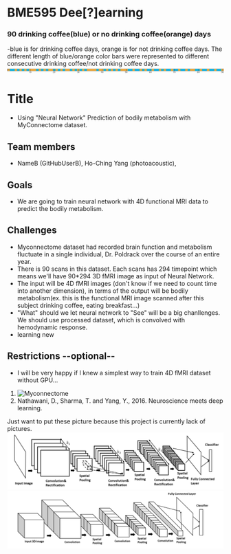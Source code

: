 # BME595 Dee[?]earning
### 90 drinking coffee(blue) or no drinking coffee(orange) days
-blue is for drinking coffee days, orange is for not drinking coffee days. The different length of blue/orange color bars were represented to different consecutive drinking coffee/not drinking coffee days.
![Coffee or NoCoffee](https://github.com/photoacoustic/bme595-project-2017/blob/master/project/Screen%20Shot%202017-10-12%20at%203.58.06%20PM.png)
# Title  
- Using "Neural Network" Prediction of bodily metabolism with MyConnectome dataset.
## Team members  
-  NameB (GitHubUserB), Ho-Ching Yang (photoacoustic),
## Goals  
- We are going to train neural network with 4D functional MRI data to predict the bodily metabolism.
## Challenges
- Myconnectome dataset had recorded brain function and metabolism fluctuate in a single individual, Dr. Poldrack over the course of an entire year.  
- There is 90 scans in this dataset. Each scans has 294 timepoint which means we'll have 90*294 3D fMRI image as input of Neural Network.
- The input will be 4D fMRI images (don't know if we need to count time into another dimension), in terms of the output will be bodily metabolism(ex. this is the functional MRI image scanned after this subject drinking coffee, eating breakfast...)
- "What" should we let neural network to "See" will be a big chanllenges. We should use processed dataset, which is convolved with hemodynamic response.
- learning new 
## Restrictions --optional--  
- I will be very happy if I knew a simplest way to train 4D fMRI dataset without GPU...

1. ![Myconnectome](http://myconnectome.org/wp/)
2. Nathawani, D., Sharma, T. and Yang, Y., 2016. Neuroscience meets deep learning.

Just want to put these picture because this project is currently lack of pictures.
![2D](https://github.com/photoacoustic/bme595-project-2017/blob/master/project/Screen%20Shot%202017-10-11%20at%209.34.54%20PM.png)
![3D](https://github.com/photoacoustic/bme595-project-2017/blob/master/project/Screen%20Shot%202017-10-11%20at%209.35.09%20PM.png)
